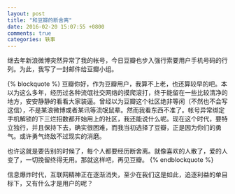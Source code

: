 ```yaml
---
layout: post
title: "和豆瓣的断舍离"
date: 2016-02-20 15:07:55 +0800
comments: true
categories: 轶事
---
```

继去年新浪微博突然异常了我的帐号，今日豆瓣也步入强行索要用户手机号码的行列。为此，我写了一封邮件给豆瓣小组。

<!--more-->
{% blockquote %}
豆瓣你好，作为豆瓣用户，我算不上老，也还算较早的吧。本以为这么多年，经历过各种流氓社交网络的摸爬滚打，终于能留在一些比较清净的地方，安安静静的看看大家装逼。曾经以为豆瓣这个社区绝非等闲（不然也不会写这信），不是某浪微博或者某讯等流氓鼠辈。然而我看东西不准了。帐号异常绑定手机解锁的下三烂招数都开始用上的社区，我还能说什么呢。现在这个时代，要特立独行，并且保持下去，确实很困难，而我当初选择了豆瓣，正是因为你们的勇气。或许勇气终敌不过现实的消磨。

也许这就是要告别的时候了，每个人都要经历断舍离。就像喜欢的人散了，爱的人变了，一切挽留终得无用。那就这样吧，再见豆瓣。
{% endblockquote %}

信息爆炸时代，互联网精神正在逐渐消失，至少在我们这是如此，追逐利益的单目标下，又有什么才是用户的呢？
